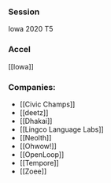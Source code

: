 
### Session
Iowa 2020 T5

### Accel
[[Iowa]]

### Companies:
- [[Civic Champs]]
- [[deetz]]
- [[Dhakai]]
- [[Lingco Language Labs]]
- [[Neolth]]
- [[Ohwow!]]
- [[OpenLoop]]
- [[Tempore]]
- [[Zoee]]


